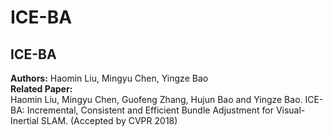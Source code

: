# ICE-BA
## ICE-BA
**Authors:** Haomin Liu, Mingyu Chen, Yingze Bao  
**Related Paper:**  
Haomin Liu, Mingyu Chen, Guofeng Zhang, Hujun Bao and Yingze Bao. ICE-BA: Incremental, Consistent and Efficient Bundle Adjustment for Visual-Inertial SLAM. (Accepted by CVPR 2018)
